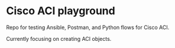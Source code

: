 # Cisco ACI playground
Repo for testing Ansible, Postman, and Python flows for Cisco ACI.

Currently focusing on creating ACI objects.
